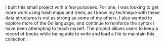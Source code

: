 I built this small project with a few purposes. For one, I was looking to get more work using hash maps and trees, as I know my technique with these data structures is not as strong as some of my others. I also wanted to explore more of the Go language, and continue to reinforce the syntax I have been attempting to teach myself. The project allows users to keep a record of books while being able to write and load a file to maintain this collection.
